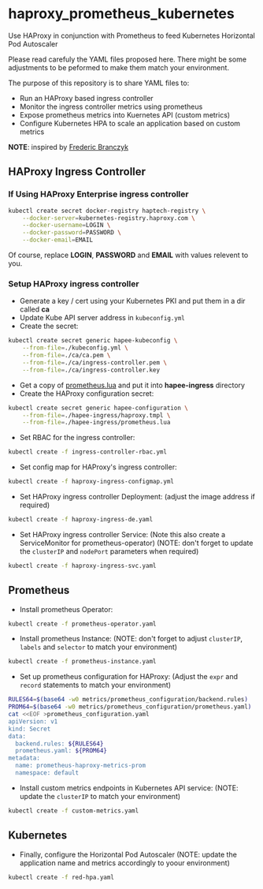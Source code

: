 # haproxy_prometheus_kubernetes
Use HAProxy in conjunction with Prometheus to feed Kubernetes Horizontal Pod Autoscaler

Please read carefuly the YAML files proposed here. There might be some adjustments to be peformed to make them match your environment.

The purpose of this repository is to share YAML files to:
* Run an HAProxy based ingress controller
* Monitor the ingress controller metrics using prometheus
* Expose prometheus metrics into Kuernetes API (custom metrics)
* Configure Kubernetes HPA to scale an application based on custom metrics

**NOTE**: inspired by [Frederic Branczyk](https://coreos.com/blog/autoscaling-with-prometheus-and-kubernetes-metrics-apis)

## HAProxy Ingress Controller

### If Using HAProxy Enterprise ingress controller

```bash
kubectl create secret docker-registry haptech-registry \
	--docker-server=kubernetes-registry.haproxy.com \
	--docker-username=LOGIN \
	--docker-password=PASSWORD \
	--docker-email=EMAIL
```

Of course, replace **LOGIN**, **PASSWORD** and **EMAIL** with values relevent to you.

### Setup HAProxy ingress controller

* Generate a key / cert using your Kubernetes PKI and put them in a dir called **ca**
* Update Kube API server address in `kubeconfig.yml`
* Create the secret:
```bash
kubectl create secret generic hapee-kubeconfig \
	--from-file=./kubeconfig.yml \
	--from-file=./ca/ca.pem \
	--from-file=./ca/ingress-controller.pem \
	--from-file=./ca/ingress-controller.key
```
* Get a copy of [prometheus.lua](https://github.com/bedis/haproxy_lua_prometheus_exporter/blob/master/prometheus.lua) and put it into **hapee-ingress** directory
* Create the HAProxy configuration secret:
```bash
kubectl create secret generic hapee-configuration \
	--from-file=./hapee-ingress/haproxy.tmpl \
	--from-file=./hapee-ingress/prometheus.lua
```
* Set RBAC for the ingress controller:
```bash
kubectl create -f ingress-controller-rbac.yml
```
* Set config map for HAProxy's ingress controller:
```bash
kubectl create -f haproxy-ingress-configmap.yml
```
* Set HAProxy ingress controller Deployment: (adjust the image address if required)
```bash
kubectl create -f haproxy-ingress-de.yaml
```
* Set HAProxy ingress controller Service: (Note this also create a ServiceMonitor for prometheus-operator)
  (NOTE: don't forget to update the `clusterIP` and `nodePort` parameters when required)
```bash
kubectl create -f haproxy-ingress-svc.yaml
```

## Prometheus

* Install prometheus Operator:
```bash
kubectl create -f prometheus-operator.yaml
```
* Install prometheus Instance: (NOTE: don't forget to adjust `clusterIP`, `labels` and `selector` to match your environment)
```bash
kubectl create -f prometheus-instance.yaml
```
* Set up prometheus configuration for HAProxy: (Adjust the `expr` and `record` statements to match your environment)
```bash
RULES64=$(base64 -w0 metrics/prometheus_configuration/backend.rules)
PROM64=$(base64 -w0 metrics/prometheus_configuration/prometheus.yaml)
cat <<EOF >prometheus_configuration.yaml
apiVersion: v1
kind: Secret
data:
  backend.rules: ${RULES64}
  prometheus.yaml: ${PROM64}
metadata:
  name: prometheus-haproxy-metrics-prom
  namespace: default
```
* Install custom metrics endpoints in Kubernetes API service: (NOTE: update the `clusterIP` to match your environment)
```bash
kubectl create -f custom-metrics.yaml
```

## Kubernetes

* Finally, configure the Horizontal Pod Autoscaler (NOTE: update the application name and metrics accordingly to yoour environment)
```bash
kubectl create -f red-hpa.yaml
```

